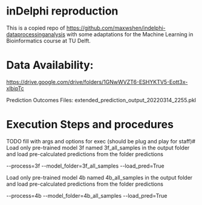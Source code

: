 # inDelphi reproduction

This is a copied repo of https://github.com/maxwshen/indelphi-dataprocessinganalysis with some adaptations for the Machine Learning in Bioinformatics course at TU Delft.

# Data Availability:
https://drive.google.com/drive/folders/1GNwWVZT6-ESHYKTV5-Eott3x-xlbipTc

Prediction Outcomes Files: extended_prediction_output_20220314_2255.pkl

# Execution Steps and procedures
TODO fill with args and options for exec (should be plug and play for staff)#
Load only pre-trained model 3f named 3f_all_samples in the output folder
and load pre-calculated predictions from the folder predictions

--process=3f --model_folder=3f_all_samples --load_pred=True

Load only pre-trained model 4b named 4b_all_samples in the output folder
and load pre-calculated predictions from the folder predictions

--process=4b --model_folder=4b_all_samples --load_pred=True
